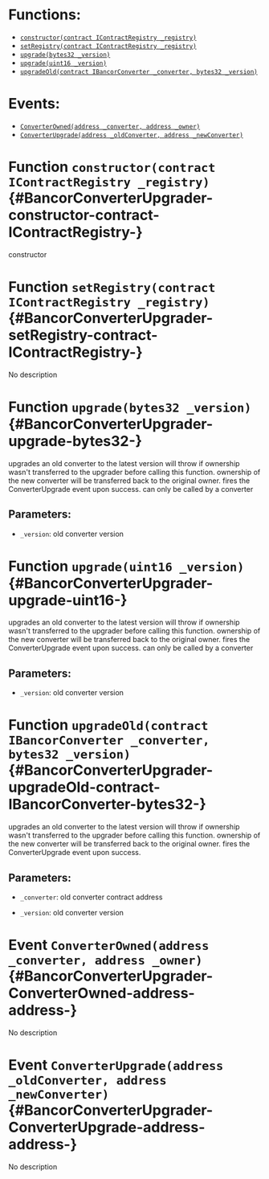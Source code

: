 

# Functions:
- [`constructor(contract IContractRegistry _registry)`](#BancorConverterUpgrader-constructor-contract-IContractRegistry-)
- [`setRegistry(contract IContractRegistry _registry)`](#BancorConverterUpgrader-setRegistry-contract-IContractRegistry-)
- [`upgrade(bytes32 _version)`](#BancorConverterUpgrader-upgrade-bytes32-)
- [`upgrade(uint16 _version)`](#BancorConverterUpgrader-upgrade-uint16-)
- [`upgradeOld(contract IBancorConverter _converter, bytes32 _version)`](#BancorConverterUpgrader-upgradeOld-contract-IBancorConverter-bytes32-)

# Events:
- [`ConverterOwned(address _converter, address _owner)`](#BancorConverterUpgrader-ConverterOwned-address-address-)
- [`ConverterUpgrade(address _oldConverter, address _newConverter)`](#BancorConverterUpgrader-ConverterUpgrade-address-address-)

# Function `constructor(contract IContractRegistry _registry)` {#BancorConverterUpgrader-constructor-contract-IContractRegistry-}
constructor
# Function `setRegistry(contract IContractRegistry _registry)` {#BancorConverterUpgrader-setRegistry-contract-IContractRegistry-}
No description
# Function `upgrade(bytes32 _version)` {#BancorConverterUpgrader-upgrade-bytes32-}
upgrades an old converter to the latest version
will throw if ownership wasn't transferred to the upgrader before calling this function.
ownership of the new converter will be transferred back to the original owner.
fires the ConverterUpgrade event upon success.
can only be called by a converter

## Parameters:
- `_version`: old converter version
# Function `upgrade(uint16 _version)` {#BancorConverterUpgrader-upgrade-uint16-}
upgrades an old converter to the latest version
will throw if ownership wasn't transferred to the upgrader before calling this function.
ownership of the new converter will be transferred back to the original owner.
fires the ConverterUpgrade event upon success.
can only be called by a converter

## Parameters:
- `_version`: old converter version
# Function `upgradeOld(contract IBancorConverter _converter, bytes32 _version)` {#BancorConverterUpgrader-upgradeOld-contract-IBancorConverter-bytes32-}
upgrades an old converter to the latest version
will throw if ownership wasn't transferred to the upgrader before calling this function.
ownership of the new converter will be transferred back to the original owner.
fires the ConverterUpgrade event upon success.

## Parameters:
- `_converter`:   old converter contract address

- `_version`:     old converter version

# Event `ConverterOwned(address _converter, address _owner)` {#BancorConverterUpgrader-ConverterOwned-address-address-}
No description
# Event `ConverterUpgrade(address _oldConverter, address _newConverter)` {#BancorConverterUpgrader-ConverterUpgrade-address-address-}
No description
